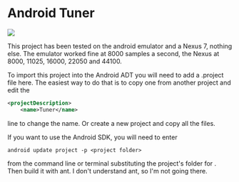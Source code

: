 Android Tuner
=============

![](http://github.com/billthefarmer/tuner/wiki/images/Tuner-portrait.png)

This project has been tested on the android emulator and a Nexus 7,
nothing else. The emulator worked fine at 8000 samples a second, the
Nexus at 8000, 11025, 16000, 22050 and 44100.

To import this project into the Android ADT you will need to add a
.project file here. The easiest way to do that is to copy one from
another project and edit the
~~~xml
<projectDescription>
	<name>Tuner</name>
~~~
line to change the name. Or create a new project and copy all the
files.

If you want to use the Android SDK, you will need to enter
~~~
android update project -p <project folder>
~~~
from the command line or terminal substituting the project's folder
for <project folder>. Then build it with ant. I don't understand ant,
so I'm not going there.

